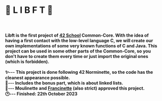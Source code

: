 <h1>🌸 L I B F T 🌸</h1>
<br><h4>Libft is the first project of <a href="https://www.42madrid.com/">42 School</a> Common-Core. With the idea of having a first contact with the low-level language C, we will create our own
  implementations of some very known functions of C and Java. This project can be used in some other parts of the Common-Core, so you don't have to create them
  every time or just import the original ones (which is forbidden).<br>
<br>✨--- This project is done following 42 Norminette, so the code has the cleanest appearance possible.
<br>🎈--- Includes the bonus part, which is about linked lists.
<br>🎯--- Moulinette and <a href="https://github.com/xicodomingues/francinette">Francinette</a> (also strict) approved this project.
<br>🕑--- Finished: 22th October 2023
</h4>
